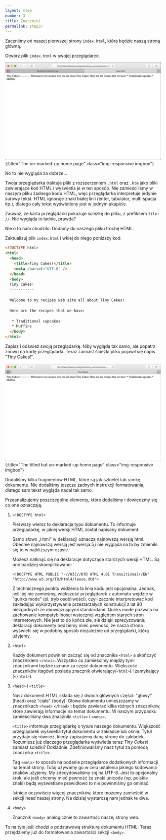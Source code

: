 ```yaml
---
layout: step
number: 3
title: Znaczniki
permalink: step3/
---
```

Zacznijmy od naszej pierwszej strony `index.html`, która będzie naszą stroną główną.

Otwórz plik `index.html` w swojej przeglądarce.

![The un-marked-up home page](../assets/browser-unformatted.png){:title="The un-marked-up home page" class="img-responsive imgbox"}

No to nie wygląda za dobrze... 

Twoja przeglądarka traktuje pliki z rozszerzeniem `.html` oraz `.htm` jako pliki zawierające kod HTML i wyświetla je w ten sposób. Nie zamieściliśmy w naszym pliku żadnego kodu HTML, więc przeglądarka interpretuje jedynie surowy tekst. HTML ignoruje znaki białej linii (enter, tabulator, multi spacja itp.), dlatego cały tekst wyświetlony jest w jednym akapicie. 

Zauważ, że karta przeglądarki pokazuje ścieżkę do pliku, z prefiksem `file: //`. Nie wygląda to ładnie, prawda?

Nie o to nam chodziło. Dodamy do naszego pliku trochę HTML.

Zaktualizuj plik `index.html` i wklej do niego poniższy kod:

```html
<!DOCTYPE html>
<html>
  <head>
    <title>Tiny Cakes!</title>
    <meta charset="UTF-8" />
  </head>
  <body>
  Tiny Cakes!
  -----------

  Welcome to my recipes web site all about Tiny Cakes!

  Here are the recipes that we have:

   * Traditional cupcakes
   * Muffins
  </body>
</html>
```
Zapisz i odśwież swoją przeglądarkę. Niby wygląda tak samo, ale popatrz znowu na kartę przeglądarki. Teraz zamiast ścieżki pliku pojawił się napis "Tiny Cakes!".

![Zatytułowana strona ](../assets/browser-unformatted-title.png){:title="The titled but un-marked-up home page" class="img-responsive imgbox"}

Dodaliśmy kilka fragmentów HTML, które są jak szkielet lub ramkę dokumentu. Nie dodaliśmy jeszcze żadnych instrukcji formatowania, dlatego sam tekst wygląda nadal tak samo.

Przeanalizujemy poszczególne elementy, które dodaliśmy i dowiedzmy się co one oznaczają.

1. `<!DOCTYPE html>`

    Pierwszy wiersz to deklaracja typu dokumentu. To informuje przeglądarkę, w jakiej wersji HTML został napisany dokument.

    Samo słowo „Html” w deklaracji oznacza najnowszą wersję html. Obecnie najnowszą wersją jest wersja 5,i nie wygląda na to by zmieniło się to w najbliższym czasie.

    Możesz natknąć się na deklaracje dotyczące starszych wersji HTML. Są one bardziej skomplikowane:

    ```
    <!DOCTYPE HTML PUBLIC "-//W3C//DTD HTML 4.01 Transitional//EN" "http://www.w3.org/TR/html4/loose.dtd">
    ```

    Z technicznego punktu widzenia ta linia kodu jest opcjonalna. Jednak, jeśli jej nie zamieśmy, większość przeglądarek z automatu wejdzie w "quirks mode" (pl. tryb osobliwości), czyli zacznie interpretować kod zakładając wykorzystywanie przestarzałych konstrukcji z lat 90 niezgodnych ze obowiązującymi standardami. Quirks mode pozwala na zachowanie kompatybilności wstecznej względem starych stron internetowych. Nie jest to do końca złe, ale dzięki sprecyzowaniu deklaracji dokumenty będziemy mieć pewność, że nasza strona wyświetli się w podobny sposób niezależnie od przeglądarki, którą użyjemy.

2. `<html>`

    Każdy dokument powinien zacząć się od znacznika `<html>` a skończyć znacznikiem `</html>`. Wszystko co zamieścimy między tymi znacznikami będzie uznane za część dokumentu. Większość znaczników (tagów) posiada znacznik otwierający(`<html>`) i zamykający (`</html>`).

3. `<head>` i `<title>`

    Nasz dokument HTML składa się z dwóch głównych części: "głowy" (head)  oraz "ciała" (body). Głowa dokumentu umieszczamy w znacznikach `<head>` `</head>` i będzie zawierać kilka różnych znaczników, które zawierają informacje na temat dokumentu. W naszym przypadku zamieściliśmy dwa znaczniki `<title>` i `<meta>`.

    `<title>` informuje przeglądarkę o tytule naszego dokumentu. Większość przeglądarek wyświetla tytuł dokumentu w zakładce lub oknie. Tytuł przydaje się również, kiedy zapisujemy daną stronę do zakładek. Rozumiesz już dlaczego przeglądarka wyświetla teraz _Tiny Cakes!_ zamiast ścieżki? Dokładnie. Zdefiniowaliśmy nasz tytuł za pomocą znacznika `<title>`.

    Tag `<meta>` to sposób na podanie przeglądarce dodatkowych informacji na temat strony. Tutaj używamy go w celu ustalenia jakiego kodowania znaków użyjemy. My zdecydowaliśmy się na UTF-8. Jest to opcjonalny krok, ale jeśli chcemy mieć pewność że znaki unicode (np. polskie znaki) będą wyświetlane prawidłowo to nie powinniśmy go ominąć.

    Istnieje oczywiście więcej znaczników, które możemy zamieścić w sekcji head naszej strony. Na dzisiaj wystarczą nam jednak te dwa.

4. `<body>`

    Znacznik `<body>` analogicznie to zawartość naszej strony web.

To na tyle jeśli chodzi o podstawową strukturę dokumentu HTML. Teraz przejdziemy już do formatowania zawartości sekcji `<body>`.
